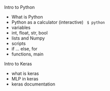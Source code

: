 Intro to Python
+ What is Python
+ Python as a calculator (interactive)
  ` $ python`
+ variables
+ int, float, str, bool
+ lists and Numpy
+ scripts
+ if ... else, for
+ functions, main

Intro to Keras
+ what is keras
+ MLP in keras
+ keras documentation
